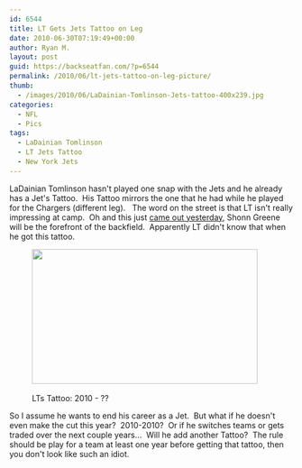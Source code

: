 ```yaml
---
id: 6544
title: LT Gets Jets Tattoo on Leg
date: 2010-06-30T07:19:49+00:00
author: Ryan M.
layout: post
guid: https://backseatfan.com/?p=6544
permalink: /2010/06/lt-jets-tattoo-on-leg-picture/
thumb:
  - /images/2010/06/LaDainian-Tomlinson-Jets-tattoo-400x239.jpg
categories:
  - NFL
  - Pics
tags:
  - LaDainian Tomlinson
  - LT Jets Tattoo
  - New York Jets
---
```


<div class="entry">
  <p>
    LaDainian Tomlinson hasn't played one snap with the Jets and he already has a Jet's Tattoo.  His Tattoo mirrors the one that he had while he played for the Chargers (different leg).   The word on the street is that LT isn't really impressing at camp.  Oh and this just <a href="http://profootballtalk.nbcsports.com/2010/06/29/jets-say-greene-at-forefront-of-backfield-tomlinson-unaware/">came out yesterday</a>, Shonn Greene will be the forefront of the backfield.  Apparently LT didn't know that when he got this tattoo.
  </p><figure id="attachment_6546" style="width: 400px" class="wp-caption aligncenter">

  <a href="/images/2010/06/LaDainian-Tomlinson-Jets-tattoo-400x239.jpg"><img class="size-full wp-image-6546" title="LaDainian-Tomlinson-Jets-tattoo-400x239" src="/images/2010/06/LaDainian-Tomlinson-Jets-tattoo-400x239.jpg" alt="" width="400" height="239" srcset="/images/2010/06/LaDainian-Tomlinson-Jets-tattoo-400x239.jpg 400w, /images/2010/06/LaDainian-Tomlinson-Jets-tattoo-400x239-300x179.jpg 300w" sizes="(max-width: 400px) 100vw, 400px" /></a><figcaption class="wp-caption-text">LTs Tattoo: 2010 - ??</figcaption></figure>

  <p style="text-align: center;">
    <p>
      So I assume he wants to end his career as a Jet.  But what if he doesn't even make the cut this year?  2010-2010?  Or if he switches teams or gets traded over the next couple years&#8230;  Will he add another Tattoo?  The rule should be play for a team at least one year before getting that tattoo, then you don't look like such an idiot.
    </p></div>
